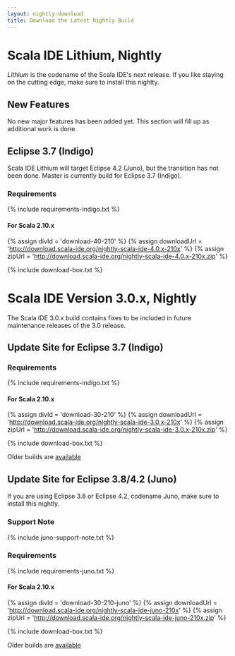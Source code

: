 ```yaml
---
layout: nightly-download
title: Download the Latest Nightly Build
---
```


# Scala IDE Lithium, Nightly
*Lithium* is the codename of the Scala IDE's next release. If you like staying on the cutting edge, make sure to install this nighlty.

## New Features

<div class="row">
  <div class="span13">
    No new major features has been added yet. This section will fill up as additional work is done.
  </div>
</div>

## Eclipse 3.7 (Indigo)

Scala IDE Lithium will target Eclipse 4.2 (Juno), but the transition has not been done. Master is currently build for Eclipse 3.7 (Indigo).

### Requirements
{% include requirements-indigo.txt %}

#### For Scala 2.10.x

{% assign divId = 'download-40-210' %}
{% assign downloadUrl = 'http://download.scala-ide.org/nightly-scala-ide-4.0.x-210x' %}
{% assign zipUrl = 'http://download.scala-ide.org/nightly-scala-ide-4.0.x-210x.zip' %}

{% include download-box.txt %}

# Scala IDE Version 3.0.x, Nightly
The Scala IDE 3.0.x build contains fixes to be included in future maintenance releases of the 3.0 release.

## Update Site for Eclipse 3.7 (Indigo)

### Requirements
{% include requirements-indigo.txt %}

#### For Scala 2.10.x

{% assign divId = 'download-30-210' %}
{% assign downloadUrl = 'http://download.scala-ide.org/nightly-scala-ide-3.0.x-210x' %}
{% assign zipUrl = 'http://download.scala-ide.org/nightly-scala-ide-3.0.x-210x.zip' %}

{% include download-box.txt %}
<div class="zip-update-site">
Older builds are <a href="http://download.scala-ide.org/repositories/nightly/release/scala-ide-3.0.x/scala-ide/2.10.1-SNAPSHOT/">available</a>
</div>

## Update Site for Eclipse 3.8/4.2 (Juno)
If you are using Eclipse 3.8 or Eclipse 4.2, codename Juno, make sure to install this nightly.

### Support Note
{% include juno-support-note.txt %}

### Requirements
{% include requirements-juno.txt %}

#### For Scala 2.10.x
{% assign divId = 'download-30-210-juno' %}
{% assign downloadUrl = 'http://download.scala-ide.org/nightly-scala-ide-juno-210x' %}
{% assign zipUrl = 'http://download.scala-ide.org/nightly-scala-ide-juno-210x.zip' %}

{% include download-box.txt %}
<div class="zip-update-site">
Older builds are <a href="http://download.scala-ide.org/repositories/nightly/platform/juno/scala-ide/2.10.1-SNAPSHOT">available</a>
</div>
